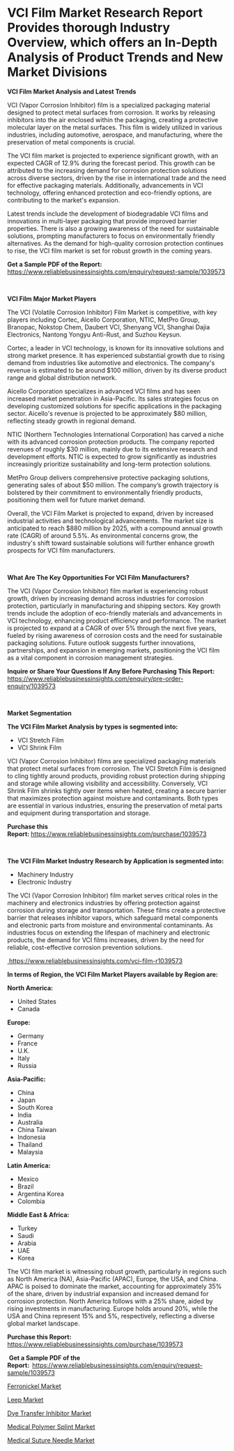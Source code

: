 <p><h1>VCI Film Market Research Report Provides thorough Industry Overview, which offers an In-Depth Analysis of Product Trends and New Market Divisions</h1></p><p><strong>VCI Film Market Analysis and Latest Trends</strong></p>
<p><p>VCI (Vapor Corrosion Inhibitor) film is a specialized packaging material designed to protect metal surfaces from corrosion. It works by releasing inhibitors into the air enclosed within the packaging, creating a protective molecular layer on the metal surfaces. This film is widely utilized in various industries, including automotive, aerospace, and manufacturing, where the preservation of metal components is crucial.</p><p>The VCI film market is projected to experience significant growth, with an expected CAGR of 12.9% during the forecast period. This growth can be attributed to the increasing demand for corrosion protection solutions across diverse sectors, driven by the rise in international trade and the need for effective packaging materials. Additionally, advancements in VCI technology, offering enhanced protection and eco-friendly options, are contributing to the market's expansion.</p><p>Latest trends include the development of biodegradable VCI films and innovations in multi-layer packaging that provide improved barrier properties. There is also a growing awareness of the need for sustainable solutions, prompting manufacturers to focus on environmentally friendly alternatives. As the demand for high-quality corrosion protection continues to rise, the VCI film market is set for robust growth in the coming years.</p></p>
<p><strong>Get a Sample PDF of the Report:&nbsp;</strong> <a href="https://www.reliablebusinessinsights.com/enquiry/request-sample/1039573?utm_campaign=1109&utm_medium=2&utm_source=Github&utm_content=ia&utm_term=07112024&utm_id=vci-film">https://www.reliablebusinessinsights.com/enquiry/request-sample/1039573</a></p>
<p>&nbsp;</p>
<p><strong>VCI Film Major Market Players</strong></p>
<p><p>The VCI (Volatile Corrosion Inhibitor) Film Market is competitive, with key players including Cortec, Aicello Corporation, NTIC, MetPro Group, Branopac, Nokstop Chem, Daubert VCI, Shenyang VCI, Shanghai Dajia Electronics, Nantong Yongyu Anti-Rust, and Suzhou Keysun.</p><p>Cortec, a leader in VCI technology, is known for its innovative solutions and strong market presence. It has experienced substantial growth due to rising demand from industries like automotive and electronics. The company's revenue is estimated to be around $100 million, driven by its diverse product range and global distribution network.</p><p>Aicello Corporation specializes in advanced VCI films and has seen increased market penetration in Asia-Pacific. Its sales strategies focus on developing customized solutions for specific applications in the packaging sector. Aicello's revenue is projected to be approximately $80 million, reflecting steady growth in regional demand.</p><p>NTIC (Northern Technologies International Corporation) has carved a niche with its advanced corrosion protection products. The company reported revenues of roughly $30 million, mainly due to its extensive research and development efforts. NTIC is expected to grow significantly as industries increasingly prioritize sustainability and long-term protection solutions.</p><p>MetPro Group delivers comprehensive protective packaging solutions, generating sales of about $50 million. The company’s growth trajectory is bolstered by their commitment to environmentally friendly products, positioning them well for future market demand.</p><p>Overall, the VCI Film Market is projected to expand, driven by increased industrial activities and technological advancements. The market size is anticipated to reach $880 million by 2025, with a compound annual growth rate (CAGR) of around 5.5%. As environmental concerns grow, the industry's shift toward sustainable solutions will further enhance growth prospects for VCI film manufacturers.</p></p>
<p>&nbsp;</p>
<p><strong>What Are The Key Opportunities For VCI Film Manufacturers?</strong></p>
<p><p>The VCI (Vapor Corrosion Inhibitor) film market is experiencing robust growth, driven by increasing demand across industries for corrosion protection, particularly in manufacturing and shipping sectors. Key growth trends include the adoption of eco-friendly materials and advancements in VCI technology, enhancing product efficiency and performance. The market is projected to expand at a CAGR of over 5% through the next five years, fueled by rising awareness of corrosion costs and the need for sustainable packaging solutions. Future outlook suggests further innovations, partnerships, and expansion in emerging markets, positioning the VCI film as a vital component in corrosion management strategies.</p></p>
<p><strong>Inquire or Share Your Questions If Any Before Purchasing This Report:</strong> <a href="https://www.reliablebusinessinsights.com/enquiry/pre-order-enquiry/1039573?utm_campaign=1109&utm_medium=2&utm_source=Github&utm_content=ia&utm_term=07112024&utm_id=vci-film">https://www.reliablebusinessinsights.com/enquiry/pre-order-enquiry/1039573</a></p>
<p>&nbsp;</p>
<p><strong>Market Segmentation</strong></p>
<p><strong>The VCI Film Market Analysis by types is segmented into:</strong></p>
<p><ul><li>VCI Stretch Film</li><li>VCI Shrink Film</li></ul></p>
<p><p>VCI (Vapor Corrosion Inhibitor) films are specialized packaging materials that protect metal surfaces from corrosion. The VCI Stretch Film is designed to cling tightly around products, providing robust protection during shipping and storage while allowing visibility and accessibility. Conversely, VCI Shrink Film shrinks tightly over items when heated, creating a secure barrier that maximizes protection against moisture and contaminants. Both types are essential in various industries, ensuring the preservation of metal parts and equipment during transportation and storage.</p></p>
<p><strong>Purchase this Report:&nbsp;</strong><a href="https://www.reliablebusinessinsights.com/purchase/1039573?utm_campaign=1109&utm_medium=2&utm_source=Github&utm_content=ia&utm_term=07112024&utm_id=vci-film">https://www.reliablebusinessinsights.com/purchase/1039573</a></p>
<p>&nbsp;</p>
<p><strong>The VCI Film Market Industry Research by Application is segmented into:</strong></p>
<p><ul><li>Machinery Industry</li><li>Electronic Industry</li></ul></p>
<p><p>The VCI (Vapor Corrosion Inhibitor) film market serves critical roles in the machinery and electronics industries by offering protection against corrosion during storage and transportation. These films create a protective barrier that releases inhibitor vapors, which safeguard metal components and electronic parts from moisture and environmental contaminants. As industries focus on extending the lifespan of machinery and electronic products, the demand for VCI films increases, driven by the need for reliable, cost-effective corrosion prevention solutions.</p></p>
<p><a href="https://www.reliablebusinessinsights.com/vci-film-r1039573?utm_campaign=1109&utm_medium=2&utm_source=Github&utm_content=ia&utm_term=07112024&utm_id=vci-film">&nbsp;https://www.reliablebusinessinsights.com/vci-film-r1039573</a></p>
<p><strong>In terms of Region, the VCI Film Market Players available by Region are:</strong></p>
<p>
    <p> <strong> North America: </strong>
        <ul>
            <li>United States</li>
            <li>Canada</li>
        </ul>
        </p> 
    <p> <strong> Europe: </strong>
        <ul>
            <li>Germany</li>
            <li>France</li>
            <li>U.K.</li>
            <li>Italy</li>
            <li>Russia</li>
        </ul>
        </p> 
    <p> <strong> Asia-Pacific: </strong>
        <ul>
            <li>China</li>
            <li>Japan</li>
            <li>South Korea</li>
            <li>India</li>
            <li>Australia</li>
            <li>China Taiwan</li>
            <li>Indonesia</li>
            <li>Thailand</li>
            <li>Malaysia</li>
        </ul>
        </p> 
    <p> <strong> Latin America: </strong>
        <ul>
            <li>Mexico</li>
            <li>Brazil</li>
            <li>Argentina Korea</li>
            <li>Colombia</li>
        </ul>
        </p> 
    <p> <strong> Middle East & Africa: </strong>
        <ul>
            <li>Turkey</li>
            <li>Saudi</li>
            <li>Arabia</li>
            <li>UAE</li>
            <li>Korea</li>
        </ul>
    </p>
    </p>
<p><p>The VCI film market is witnessing robust growth, particularly in regions such as North America (NA), Asia-Pacific (APAC), Europe, the USA, and China. APAC is poised to dominate the market, accounting for approximately 35% of the share, driven by industrial expansion and increased demand for corrosion protection. North America follows with a 25% share, aided by rising investments in manufacturing. Europe holds around 20%, while the USA and China represent 15% and 5%, respectively, reflecting a diverse global market landscape.</p></p>
<p><strong>Purchase this Report: </strong><a href="https://www.reliablebusinessinsights.com/purchase/1039573?utm_campaign=1109&utm_medium=2&utm_source=Github&utm_content=ia&utm_term=07112024&utm_id=vci-film">https://www.reliablebusinessinsights.com/purchase/1039573</a></p>
<p>&nbsp;<strong>Get a Sample PDF of the Report:&nbsp;&nbsp;</strong><a href="https://www.reliablebusinessinsights.com/enquiry/request-sample/1039573?utm_campaign=1109&utm_medium=2&utm_source=Github&utm_content=ia&utm_term=07112024&utm_id=vci-film">https://www.reliablebusinessinsights.com/enquiry/request-sample/1039573</a></p>
<p><strong></strong></p>
<p><p><a href="https://github.com/arnaudyclavinec/Market-Research-Report-List-1/blob/main/ferronickel-market.md?utm_campaign=1109&utm_medium=2&utm_source=Github&utm_content=ia&utm_term=07112024&utm_id=vci-film">Ferronickel Market</a></p><p><a href="https://issuu.com/reportprime-2/docs/leep-market-size-2030.pptx_af78b7dbc229e0?utm_campaign=1109&utm_medium=2&utm_source=Github&utm_content=ia&utm_term=07112024&utm_id=vci-film">Leep Market</a></p><p><a href="https://github.com/darientvns/Market-Research-Report-List-1/blob/main/dye-transfer-inhibitor-market.md?utm_campaign=1109&utm_medium=2&utm_source=Github&utm_content=ia&utm_term=07112024&utm_id=vci-film">Dye Transfer Inhibitor Market</a></p><p><a href="https://issuu.com/reportprime-2/docs/medical-polymer-splint-market-size-_4b53392efe1530?utm_campaign=1109&utm_medium=2&utm_source=Github&utm_content=ia&utm_term=07112024&utm_id=vci-film">Medical Polymer Splint Market</a></p><p><a href="https://issuu.com/reportprime-2/docs/medical-suture-needle-market-size-2_61b3664ecbd9d0?utm_campaign=1109&utm_medium=2&utm_source=Github&utm_content=ia&utm_term=07112024&utm_id=vci-film">Medical Suture Needle Market</a></p></p>